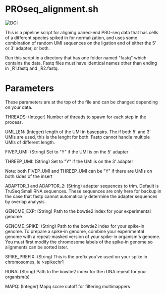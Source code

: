 # PROseq_alignment.sh

[![DOI](https://zenodo.org/badge/254700530.svg)](https://zenodo.org/badge/latestdoi/254700530)

This is a pipeline script for aligning paired-end PRO-seq data that has cells of a different species spiked in for normalization, and uses some combination of random UMI sequences on the ligation end of either the 5' or 3' adapter, or both.

Run this script in a directory that has one folder named "fastq" which contains the data. Fastq files must have identical names other than ending in _R1.fastq and _R2.fastq.

# Parameters

These parameters are at the top of the file and can be changed depending on your data.

THREADS: (Integer) Number of threads to spawn for each step in the process.

UMI_LEN: (Integer) length of the UMI in basepairs. The if both 5' and 3' UMIs are used, this is the lenght for both. Fastp cannot handle multiple UMIs of different length.


FIVEP_UMI: (String) Set to "Y" if the UMI is on the 5' adapter

THREEP_UMI: (String) Set to "Y" if the UMI is on the 3' adapter

Note: both FIVEP_UMI and THREEP_UMI can be "Y" if there are UMIs on both sides of the insert

ADAPTOR_1 and ADAPTOR_2: (String) adapter sequences to trim. Default is TruSeq Small RNA sequences. These sequences are only here for backup in the case that fastp cannot automatically determine the adapter sequences by overlap analysis.


GENOME_EXP: (String) Path to the bowtie2 index for your experimental genome

GENOME_SPIKE: (String) Path to the bowtie2 index for your spike-in genome. To prepare a spike-in genome, combine your experimental genome with a repeat-masked version of your spike-in organism's genome. You must first modify the chromosome labels of the spike-in genome so alignments can be sorted later. 

SPIKE_PREFIX: (String) This is the prefix you've used on your spike in chromosomes, ie >spikechr1

RDNA: (String) Path to the bowtie2 index for the rDNA repeat for your organism(s)

MAPQ: (Integer) Mapq score cutoff for filtering multimappers




